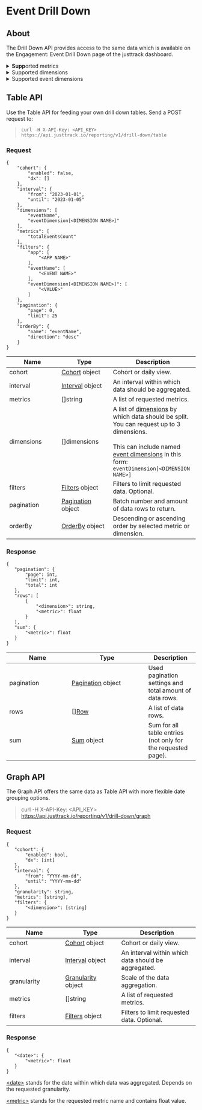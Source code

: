 # Event Drill Down

## About

The Drill Down API provides access to the same data which is available on the Engagement: Event Drill Down page of the justtrack dashboard.

<details>

<summary><strong>Supp</strong>orted metrics</summary>

```
[
  "totalEventsCount"
]
```

</details>

<details>

<summary>Supported dimensions</summary>

```
[
  "app",
  "eventName",
  "country",
  "installAppVersionName",
  "network.id"
]
```

</details>

<details>

<summary>Supported event dimensions</summary>

```
[
    "jt_ad_placement",
    "jt_ad_network",
    "jt_ad_sdk_name",
    "jt_ad_unit",
    "jt_element_name",
    "jt_level_name",
    "jt_provider_name",
    "jt_item_id",
    "jt_item_name",
    "jt_item_type",
]
```

</details>

## Table API

Use the Table API for feeding your own drill down tables. Send a POST request to:

> `curl -H X-API-Key: <API_KEY> https://api.justtrack.io/reporting/v1/drill-down/table`

### Request

```
{
    "cohort": {
        "enabled": false,
        "dx": [] 
    },
    "interval": {
        "from": "2023-01-01", 
        "until": "2023-01-05"
    }, 
    "dimensions": [
        "eventName",
        "eventDimension[<DIMENSION NAME>]" 
    ],
    "metrics": [ 
        "totalEventsCount"
    ], 
    "filters": {
        "app": [ 
            "<APP NAME>"
        ], 
        "eventName": [
            "<EVENT NAME>" 
        ],
        "eventDimension[<DIMENSION NAME>]": [ 
            "<VALUE>"
        ] 
    },
    "pagination": { 
        "page": 0, 
        "limit": 25
    }, 
    "orderBy": {
        "name": "eventName",
        "direction": "desc" 
    }
}
```

<table><thead><tr><th width="170.54133348659428">Name</th><th width="150">Type</th><th width="222.13953488372093">Description</th></tr></thead><tbody><tr><td>cohort</td><td><a href="common-objects.md#cohort">Cohort</a> object</td><td>Cohort or daily view.</td></tr><tr><td>interval</td><td><a href="common-objects.md#pagination_request">Interval</a> object</td><td>An interval within which data should be aggregated.</td></tr><tr><td>metrics</td><td>[]string</td><td>A list of requested metrics.</td></tr><tr><td>dimensions</td><td>[]dimensions</td><td>A list of <a href="event-drill-down.md#supported-dimensions">dimensions</a> by which data should be split. You can request up to 3 dimensions.<br><br>This can include named <a href="event-drill-down.md#supported-event-dimensions">event dimensions</a> in this form: <code>eventDimension[&#x3C;DIMENSION NAME>]</code></td></tr><tr><td>filters</td><td><a href="common-objects.md#filters">Filters</a> object</td><td>Filters to limit requested data. Optional.</td></tr><tr><td>pagination</td><td><a href="common-objects.md#pagination_request-1">Pagination</a> object</td><td>Batch number and amount of data rows to return.</td></tr><tr><td>orderBy</td><td><a href="common-objects.md#orderby">OrderBy</a> object</td><td>Descending or ascending order by selected metric or dimension.</td></tr></tbody></table>

### **Response**

```
{
   "pagination": {
       "page": int,
       "limit": int,
       "total": int
   },
   "rows": [
       {
           "<dimension>": string,
           "<metric>": float
       }
   ],
   "sum": {
       "<metric>": float
   }
}

```

<table><thead><tr><th width="150">Name</th><th width="187.97838673358947">Type</th><th>Description</th></tr></thead><tbody><tr><td>pagination</td><td><a href="common-objects.md#pagination_response">Pagination</a> object</td><td>Used pagination settings and total amount of data rows.</td></tr><tr><td>rows</td><td>[]<a href="common-objects.md#row">Row</a></td><td>A list of data rows.</td></tr><tr><td>sum</td><td><a href="common-objects.md#sum">Sum</a> object</td><td>Sum for all table entries (not only for the requested page).</td></tr></tbody></table>

## Graph API

The Graph API offers the same data as Table API with more flexible date grouping options.

> curl -H X-API-Key: \<API\_KEY> https://api.justtrack.io/reporting/v1/drill-down/graph

### Request

```
{
   "cohort": {
       "enabled": bool,
       "dx": [int]
   },
   "interval": {
       "from": "YYYY-mm-dd",
       "until": "YYYY-mm-dd"
   },
   "granularity": string,
   "metrics": [string],
   "filters": {
       "<dimension>": [string]
   }
}

```

<table><thead><tr><th width="150">Name</th><th width="150">Type</th><th width="222.13953488372093">Description</th></tr></thead><tbody><tr><td>cohort</td><td><a href="common-objects.md#cohort">Cohort</a> object</td><td>Cohort or daily view.</td></tr><tr><td>interval</td><td><a href="common-objects.md#pagination_request">Interval</a> object</td><td>An interval within which data should be aggregated.</td></tr><tr><td>granularity</td><td><a href="common-objects.md#granularity">Granularity</a> object</td><td>Scale of the data aggregation.</td></tr><tr><td>metrics</td><td>[]string</td><td>A list of requested metrics.</td></tr><tr><td>filters</td><td><a href="common-objects.md#filters">Filters</a> object</td><td>Filters to limit requested data. Optional.</td></tr></tbody></table>

### Response

```
{
   "<date>": {
       "<metric>": float
   }
}
```

[\<date>](common-objects.md#less-than-date-greater-than) stands for the date within which data was aggregated. Depends on the requested granularity.

[\<metric>](common-objects.md#less-than-metric-greater-than) stands for the requested metric name and contains float value.
